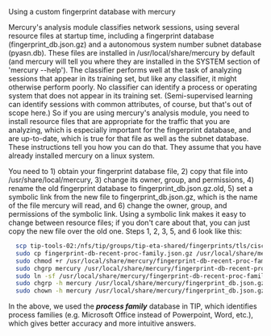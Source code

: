 Using a custom fingerprint database with mercury

Mercury's analysis module classifies network sessions, using several
resource files at startup time, including a fingerprint database
(fingerprint_db.json.gz) and a autonomous system number subnet
database (pyasn.db).  These files are installed in
/usr/local/share/mercury by default (and mercury will tell you where
they are installed in the SYSTEM section of 'mercury --help').  The
classifier performs well at the task of analyzing sessions that appear
in its training set, but like any classifier, it might otherwise
perform poorly.  No classifier can identify a process or operating
system that does not appear in its training set.  (Semi-supervised
learning can identify sessions with common attributes, of course, but
that's out of scope here.)  So if you are using mercury's analysis
module, you need to install resource files that are appropriate for
the traffic that you are analyzing, which is especially important for
the fingerprint database, and are up-to-date, which is true for that
file as well as the subnet database.  These instructions tell you how
you can do that.  They assume that you have already installed mercury
on a linux system.

You need to 1) obtain your fingerprint database file, 2) copy that
file into /usr/share/local/mercury, 3) change its owner, group, and
permissions, 4) rename the old fingerprint database to
fingerprint_db.json.gz.old, 5) set a symbolic link from the new file
to fingerprint_db.json.gz, which is the name of the file mercury will
read, and 6) change the owner, group, and permissions of the symbolic
link.  Using a symbolic link makes it easy to change between resource
files; if you don't care about that, you can just copy the new file
over the old one.   Steps 1, 2, 3, 5, and 6 look like this:

```bash
  scp tip-tools-02:/nfs/tip/groups/tip-eta-shared/fingerprints/tls/cisco/mercury/fingerprint-db-recent-proc-family.json.gz .
  sudo cp fingerprint-db-recent-proc-family.json.gz /usr/local/share/mercury/
  sudo chmod +r /usr/local/share/mercury/fingerprint-db-recent-proc-family.json.gz
  sudo chgrp mercury /usr/local/share/mercury/fingerprint-db-recent-proc-family.json.gz
  sudo ln -sf /usr/local/share/mercury/fingerprint-db-recent-proc-family.json.gz /usr/local/share/mercury/fingerprint_db.json.gz
  sudo chgrp -h mercury /usr/local/share/mercury/fingerprint_db.json.gz
  sudo chown -h mercury /usr/local/share/mercury/fingerprint_db.json.gz
```

In the above, we used the ***process family*** database in TIP, which
identifies process families (e.g. Microsoft Office instead of
Powerpoint, Word, etc.), which gives better accuracy and more
intuitive answers.

